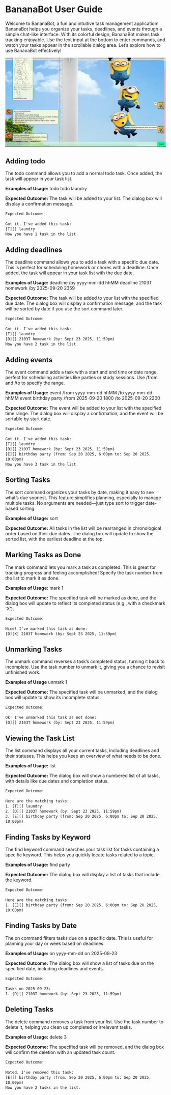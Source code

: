 # BananaBot User Guide

Welcome to BananaBot, a fun and intuitive task management application! BananaBot helps you organize your tasks, 
deadlines, and events through a simple chat-like interface. With its colorful design, BananaBot makes task tracking 
enjoyable. Use the text input at the bottom to enter commands, and watch your tasks appear in the scrollable dialog 
area. Let’s explore how to use BananaBot effectively!

![Product screenshot.](https://github.com/bananapielearnsjava/ip/blob/master/docs/Ui.png)

## Adding todo

The todo command allows you to add a normal todo task.
Once added, the task will appear in your task list.

**Examples of Usage:**
todo <xxx> 
todo laundry

**Expected Outcome:**
The task will be added to your list. The dialog box will display a confirmation message.
```
Expected Outcome:

Got it. I've added this task:
[T][] laundry 
Now you have 1 task in the list.

```

## Adding deadlines

The deadline command allows you to add a task with a specific due date. This is perfect for scheduling homework or 
chores with a deadline. 
Once added, the task will appear in your task list with the due date.

**Examples of Usage:**
deadline <xxx> /by yyyy-mm-dd hhMM
deadline 2103T homework /by 2025-09-20 2359

**Expected Outcome:**
The task will be added to your list with the specified due date. The dialog box will display a confirmation message, 
and the task will be sorted by date if you use the sort command later.

```
Expected Outcome:

Got it. I've added this task:
[T][] laundry 
[D][] 2103T homework (by: Sept 23 2025, 11:59pm)
Now you have 2 task in the list.

```

## Adding events

The event command adds a task with a start and end time or date range, perfect for scheduling activities like 
parties or study sessions. Use /from and /to to specify the range.

**Examples of Usage:**
event <xxx> /from yyyy-mm-dd hhMM /to yyyy-mm-dd hhMM
event birthday party /from 2025-09-20 1800 /to 2025-09-20 2200

**Expected Outcome:**
The event will be added to your list with the specified time range. The dialog box will display a confirmation, 
and the event will be sortable by start date.

```
Expected Outcome:

Got it. I've added this task:
[T][] laundry 
[D][] 2103T homework (by: Sept 23 2025, 11:59pm)
[E][] birthday party (from: Sep 20 2025, 6:00pm to: Sep 20 2025, 10:00pm)
Now you have 3 task in the list.

```

## Sorting Tasks

The sort command organizes your tasks by date, making it easy to see what’s due soonest. This feature simplifies 
planning, especially to manage multiple tasks. No arguments are needed—just type sort to trigger date-based sorting.

**Examples of Usage:**
sort

**Expected Outcome:**
All tasks in the list will be rearranged in chronological order based on their due dates. The dialog box will update 
to show the sorted list, with the earliest deadline at the top.


## Marking Tasks as Done

The mark command lets you mark a task as completed. This is great for tracking progress and feeling accomplished! 
Specify the task number from the list to mark it as done.

**Examples of Usage:**
mark 1

**Expected Outcome:**
The specified task will be marked as done, and the dialog box will update to reflect its completed status 
(e.g., with a checkmark 'X').

```
Expected Outcome:

Nice! I've marked this task as done:
[D][X] 2103T homework (by: Sept 23 2025, 11:59pm)

```
## Unmarking Tasks

The unmark command reverses a task’s completed status, turning it back to incomplete. Use the task number to unmark it, 
giving you a chance to revisit unfinished work.

**Examples of Usage**
unmark 1

**Expected Outcome:**
The specified task will be unmarked, and the dialog box will update to show its incomplete status.

```
Expected Outcome:

Ok! I've unmarked this task as not done:
[D][] 2103T homework (by: Sept 23 2025, 11:59pm)

```

## Viewing the Task List

The list command displays all your current tasks, including deadlines and their statuses. This helps you keep an 
overview of what needs to be done.

**Examples of Usage:**
list

**Expected Outcome:**
The dialog box will show a numbered list of all tasks, with details like due dates and completion status.

```
Expected Outcome:

Here are the matching tasks:
1. [T][] laundry 
2. [D][] 2103T homework (by: Sept 23 2025, 11:59pm)
3. [E][] birthday party (from: Sep 20 2025, 6:00pm to: Sep 20 2025, 10:00pm)
```

## Finding Tasks by Keyword

The find keyword command searches your task list for tasks containing a specific keyword. This helps you quickly 
locate tasks related to a topic.

**Examples of Usage:**
find party

**Expected Outcome:**
The dialog box will display a list of tasks that include the keyword.

```
Expected Outcome:

Here are the matching tasks:
1. [E][] birthday party (from: Sep 20 2025, 6:00pm to: Sep 20 2025, 10:00pm)
```

## Finding Tasks by Date

The on command filters tasks due on a specific date. This is useful for planning your day or week based on deadlines.

**Examples of Usage:**
on yyyy-mm-dd
on 2025-09-23

**Expected Outcome:**
The dialog box will show a list of tasks due on the specified date, including deadlines and events.

```
Expected Outcome:

Tasks on 2025-09-23:
1. [D][] 2103T homework (by: Sept 23 2025, 11:59pm)
```
## Deleting Tasks

The delete command removes a task from your list. Use the task number to delete it, helping you clean up completed or 
irrelevant tasks.

**Examples of Usage:**
delete 3

**Expected Outcome:**
The specified task will be removed, and the dialog box will confirm the deletion with an updated task count.

```
Expected Outcome:

Noted. I've removed this task:
[E][] birthday party (from: Sep 20 2025, 6:00pm to: Sep 20 2025, 10:00pm)
Now you have 2 tasks in the list.
```